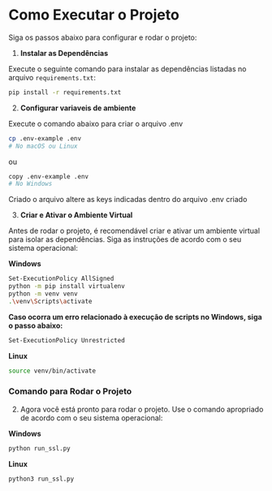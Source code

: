 # Como Executar o Projeto

Siga os passos abaixo para configurar e rodar o projeto:

1. **Instalar as Dependências**

Execute o seguinte comando para instalar as dependências listadas no arquivo `requirements.txt`:

```bash
pip install -r requirements.txt
```

2. **Configurar variaveis de ambiente**


Execute o comando abaixo para criar o arquivo .env

```bash
cp .env-example .env
# No macOS ou Linux
```

ou

```bash
copy .env-example .env
# No Windows
```

Criado o arquivo altere as keys indicadas dentro do arquivo .env criado

3. **Criar e Ativar o Ambiente Virtual**

Antes de rodar o projeto, é recomendável criar e ativar um ambiente virtual para isolar as dependências.
Siga as instruções de acordo com o seu sistema operacional:

**Windows**

```bash
Set-ExecutionPolicy AllSigned
python -m pip install virtualenv
python -m venv venv
.\venv\Scripts\activate
```

**Caso ocorra um erro relacionado à execução de scripts no Windows, siga o passo abaixo:**

```bash
Set-ExecutionPolicy Unrestricted
```

**Linux**

```bash
source venv/bin/activate
```

### Comando para Rodar o Projeto

2. Agora você está pronto para rodar o projeto. Use o comando apropriado de acordo com o seu sistema operacional:

**Windows**

```bash
python run_ssl.py
```

**Linux**

```bash
python3 run_ssl.py
```
